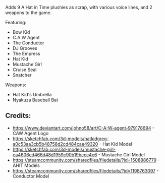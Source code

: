Adds 9 A Hat in Time plushies as scrap, with various voice lines, and 2 weapons to the game. 

Featuring:
- Bow Kid
- C.A.W Agent
- The Conductor
- DJ Grooves
- The Empress
- Hat Kid
- Mustache Girl
- Cruise Seal
- Snatcher

Weapons: 
- Hat Kid's Umbrella
- Nyakuza Baseball Bat

## Credits:
- https://www.deviantart.com/johno58/art/C-A-W-agent-979178694 - CAW Agent Logo
- https://sketchfab.com/3d-models/hatkidgreg-a0c53aa3cb5b48758d2cd484cae49320 - Hat Kid Model
- https://sketchfab.com/3d-models/mustache-girl-ea4606ed466d48d1959c90b19bccc4c6 - Mustache Girl Model
- https://steamcommunity.com/sharedfiles/filedetails/?id=1508886779 - AHIT Models
- https://steamcommunity.com/sharedfiles/filedetails/?id=1198763097 - Conductor Model